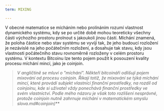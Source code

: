 ```yaml
---
term: MIXING

---
```

V obecné matematice se mícháním nebo prolínáním rozumí vlastnost dynamického systému, kdy se po určité době mohou teoreticky všechny části výchozího prostoru prolnout s jakoukoli jinou částí. Míchání znamená, že poloha částice nebo stav systému se vyvíjí tak, že jeho budoucí rozložení je nezávislé na jeho počátečním rozložení, a dosahuje tak stavu, kdy jsou vlastnosti počátečního stavu rovnoměrně rozloženy v celém prostoru systému. V kontextu Bitcoinu lze tento pojem použít k posouzení kvality procesu míchání mincí, jako je coinjoin.

> *V angličtině se mluví o "míchání". Někteří bitcoináři odlišují pojem mixování od procesu coinjoin. Říkají totiž, že mixování se týká míchání mincí, které provádí subjekt vlastnící finanční prostředky, na rozdíl od coinjoinu, kde si uživatel vždy ponechává finanční prostředky ve svém vlastnictví. Podle mého názoru je však toto rozlišení nesprávné, protože coinjoin nutně zahrnuje míchání v matematickém smyslu slova.md#coinjoin)***